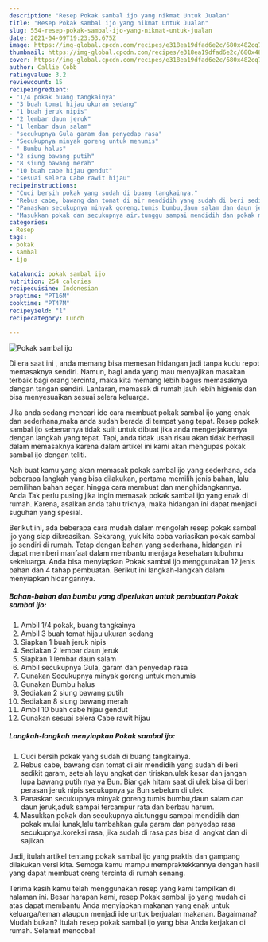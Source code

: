 ```yaml
---
description: "Resep Pokak sambal ijo yang nikmat Untuk Jualan"
title: "Resep Pokak sambal ijo yang nikmat Untuk Jualan"
slug: 554-resep-pokak-sambal-ijo-yang-nikmat-untuk-jualan
date: 2021-04-09T19:23:53.675Z
image: https://img-global.cpcdn.com/recipes/e318ea19dfad6e2c/680x482cq70/pokak-sambal-ijo-foto-resep-utama.jpg
thumbnail: https://img-global.cpcdn.com/recipes/e318ea19dfad6e2c/680x482cq70/pokak-sambal-ijo-foto-resep-utama.jpg
cover: https://img-global.cpcdn.com/recipes/e318ea19dfad6e2c/680x482cq70/pokak-sambal-ijo-foto-resep-utama.jpg
author: Callie Cobb
ratingvalue: 3.2
reviewcount: 15
recipeingredient:
- "1/4 pokak buang tangkainya"
- "3 buah tomat hijau ukuran sedang"
- "1 buah jeruk nipis"
- "2 lembar daun jeruk"
- "1 lembar daun salam"
- "secukupnya Gula garam dan penyedap rasa"
- "Secukupnya minyak goreng untuk menumis"
- " Bumbu halus"
- "2 siung bawang putih"
- "8 siung bawang merah"
- "10 buah cabe hijau gendut"
- "sesuai selera Cabe rawit hijau"
recipeinstructions:
- "Cuci bersih pokak yang sudah di buang tangkainya."
- "Rebus cabe, bawang dan tomat di air mendidih yang sudah di beri sedikit garam, setelah layu angkat dan tiriskan.ulek kesar dan jangan lupa bawang putih nya ya Bun. Biar gak hitam saat di ulek bisa di beri perasan jeruk nipis secukupnya ya Bun sebelum di ulek."
- "Panaskan secukupnya minyak goreng.tumis bumbu,daun salam dan daun jeruk,aduk sampai tercampur rata dan berbau harum."
- "Masukkan pokak dan secukupnya air.tunggu sampai mendidih dan pokak mulai lunak,lalu tambahkan gula garam dan penyedap rasa secukupnya.koreksi rasa, jika sudah di rasa pas bisa di angkat dan di sajikan."
categories:
- Resep
tags:
- pokak
- sambal
- ijo

katakunci: pokak sambal ijo 
nutrition: 254 calories
recipecuisine: Indonesian
preptime: "PT16M"
cooktime: "PT47M"
recipeyield: "1"
recipecategory: Lunch

---
```



![Pokak sambal ijo](https://img-global.cpcdn.com/recipes/e318ea19dfad6e2c/680x482cq70/pokak-sambal-ijo-foto-resep-utama.jpg)

Di era  saat ini , anda memang bisa memesan hidangan jadi tanpa kudu repot memasaknya sendiri. Namun, bagi anda yang mau menyajikan masakan terbaik bagi orang tercinta, maka kita memang lebih bagus memasaknya dengan tangan sendiri. Lantaran, memasak di rumah jauh lebih higienis dan bisa menyesuaikan sesuai selera keluarga.

Jika anda sedang mencari ide cara membuat pokak sambal ijo yang enak dan sederhana,maka anda sudah berada di tempat yang tepat. Resep pokak sambal ijo  sebenarnya tidak sulit untuk dibuat jika anda mengerjakannya dengan langkah yang tepat. Tapi, anda tidak usah risau akan tidak berhasil dalam memasaknya 
karena dalam artikel ini kami akan mengupas pokak sambal ijo dengan teliti.  



Nah buat kamu yang akan memasak pokak sambal ijo yang sederhana, ada beberapa langkah yang bisa dilakukan, pertama memilih jenis bahan, lalu pemilihan bahan segar, hingga cara membuat dan menghidangkannya. Anda Tak perlu pusing jika ingin memasak pokak sambal ijo yang enak di rumah. Karena, asalkan anda  tahu triknya, maka hidangan ini dapat menjadi suguhan yang spesial.

Berikut ini, ada beberapa cara mudah dalam mengolah resep pokak sambal ijo yang siap dikreasikan. Sekarang, yuk kita coba variasikan pokak sambal ijo sendiri di rumah. Tetap dengan bahan yang sederhana, hidangan ini dapat memberi manfaat dalam membantu menjaga kesehatan tubuhmu sekeluarga. Anda bisa menyiapkan Pokak sambal ijo menggunakan 12 jenis bahan dan 4 tahap pembuatan. Berikut ini langkah-langkah dalam menyiapkan hidangannya.

<!--inarticleads1-->

##### Bahan-bahan dan bumbu yang diperlukan untuk pembuatan Pokak sambal ijo:

1. Ambil 1/4 pokak, buang tangkainya
1. Ambil 3 buah tomat hijau ukuran sedang
1. Siapkan 1 buah jeruk nipis
1. Sediakan 2 lembar daun jeruk
1. Siapkan 1 lembar daun salam
1. Ambil secukupnya Gula, garam dan penyedap rasa
1. Gunakan Secukupnya minyak goreng untuk menumis
1. Gunakan  Bumbu halus
1. Sediakan 2 siung bawang putih
1. Sediakan 8 siung bawang merah
1. Ambil 10 buah cabe hijau gendut
1. Gunakan sesuai selera Cabe rawit hijau




<!--inarticleads2-->

##### Langkah-langkah menyiapkan Pokak sambal ijo:

1. Cuci bersih pokak yang sudah di buang tangkainya.
1. Rebus cabe, bawang dan tomat di air mendidih yang sudah di beri sedikit garam, setelah layu angkat dan tiriskan.ulek kesar dan jangan lupa bawang putih nya ya Bun. Biar gak hitam saat di ulek bisa di beri perasan jeruk nipis secukupnya ya Bun sebelum di ulek.
1. Panaskan secukupnya minyak goreng.tumis bumbu,daun salam dan daun jeruk,aduk sampai tercampur rata dan berbau harum.
1. Masukkan pokak dan secukupnya air.tunggu sampai mendidih dan pokak mulai lunak,lalu tambahkan gula garam dan penyedap rasa secukupnya.koreksi rasa, jika sudah di rasa pas bisa di angkat dan di sajikan.




Jadi, itulah artikel tentang  pokak sambal ijo  yang praktis dan gampang dilakukan versi kita. Semoga kamu mampu mempraktekkannya dengan hasil yang dapat membuat oreng tercinta di rumah senang. 

Terima kasih kamu telah menggunakan resep yang kami tampilkan di halaman ini. Besar harapan kami, resep  Pokak sambal ijo yang mudah di atas dapat membantu Anda menyiapkan makanan yang enak untuk keluarga/teman ataupun menjadi ide untuk berjualan makanan. Bagaimana? Mudah bukan? Itulah resep pokak sambal ijo yang bisa Anda kerjakan di rumah. Selamat mencoba!

